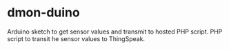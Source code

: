 # dmon-duino
Arduino sketch to get sensor values and transmit to hosted PHP script.
PHP script to transit he sensor values to ThingSpeak.
